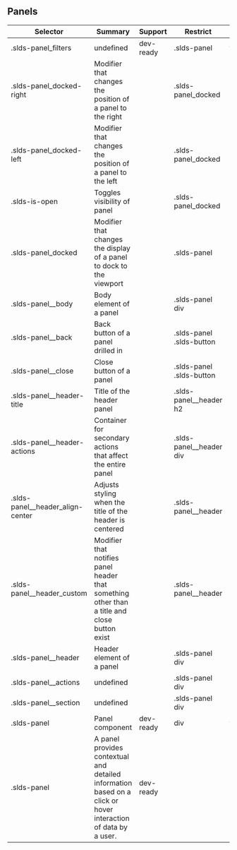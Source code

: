 

## Panels

| Selector | Summary | Support | Restrict | Variant | Modifier |
|-------|-------|-------|-------|-------|-------|
| .slds-panel_filters | undefined | dev-ready | .slds-panel | true |   |
| .slds-panel_docked-right | Modifier that changes the position of a panel to the right |   | .slds-panel_docked |   | true |
| .slds-panel_docked-left | Modifier that changes the position of a panel to the left |   | .slds-panel_docked |   | true |
| .slds-is-open | Toggles visibility of panel |   | .slds-panel_docked |   |   |
| .slds-panel_docked | Modifier that changes the display of a panel to dock to the viewport |   | .slds-panel |   | true |
| .slds-panel__body | Body element of a panel |   | .slds-panel div |   |   |
| .slds-panel__back | Back button of a panel drilled in |   | .slds-panel .slds-button |   |   |
| .slds-panel__close | Close button of a panel |   | .slds-panel .slds-button |   |   |
| .slds-panel__header-title | Title of the header panel |   | .slds-panel__header h2 |   |   |
| .slds-panel__header-actions | Container for secondary actions that affect the entire panel |   | .slds-panel__header div |   |   |
| .slds-panel__header_align-center | Adjusts styling when the title of the header is centered |   | .slds-panel__header |   | true |
| .slds-panel__header_custom | Modifier that notifies panel header that something other than a title and close button exist |   | .slds-panel__header |   | true |
| .slds-panel__header | Header element of a panel |   | .slds-panel div |   |   |
| .slds-panel__actions | undefined |   | .slds-panel div |   |   |
| .slds-panel__section | undefined |   | .slds-panel div |   |   |
| .slds-panel | Panel component | dev-ready | div | true |   |
| .slds-panel | A panel provides contextual and detailed information based on a click or hover interaction of data by a user. | dev-ready |   |   |   |